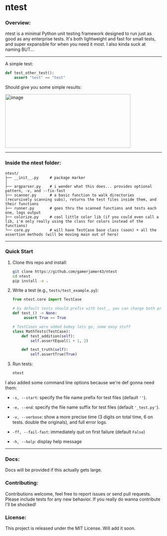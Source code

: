 # ntest

### Overview:

ntest is a minimal Python unit testing framework designed to run just as good as any enterprise tests. It's both lightweight and fast for small tests, and super expansible for when you need it most. I also kinda suck at naming BUT...

---

A simple test:
```python
def test_other_test():
    assert "test" == "test"
```

Should give you some simple results:

<img width="403" height="172" alt="image" src="https://github.com/user-attachments/assets/072d5ed8-e856-4bd9-be47-74325030836f" />


---

### Inside the ntest folder:
```
ntest/
├── __init__.py     # package marker
│
├── argparser.py    # i wonder what this does... provides optional pattern, -v, and --fix-fast
├── scanner.py      # a basic function to walk directories (recursively scanning subs), returns the test files inside them, and their functions
├── runner.py       # goes thru the scanned functions and tests each one, logs output
├── colorize.py     # cool little color lib (if you could even call a lib, i'm only really using the class for colors instead of the functions)
└── core.py         # will have TestCase base class (soon) + all the assertion methods (will be moving main out of here)
```

---

### Quick Start

1. Clone this repo and install:

   ```bash
   git clone https://github.com/gamerjamer43/ntest
   cd ntest
   pip install -e .
   ```

2. Write a test (e.g., `tests/test_example.py`):

   ```python
   from ntest.core import TestCase
   
   # by default tests should prefix with test_, you can change both prefix and suffix tho
   def test_() -> None:
        assert True == True
   
   # TestCases were added babey lets go, some easy stuff
   class MathTests(TestCase):
       def test_addition(self):
           self.assertEqual(1 + 1, 2)

       def test_truth(self):
           self.assertTrue(True)
   ```


3. Run tests:

   ```bash
   ntest
   ```
   

I also added some command line options because we're def gonna need them:
- `-s, --start`: specify the file name prefix for test files (default `''`).
- `-e, --end`: specify the file name suffix for test files (default `'_test.py'`).

- `-v, --verbose`: show a more precise time (3 digits on total time, 6 on tests. double the originals), and full error logs.
- `-ff, --fail-fast`: immediately quit on first failure (default `False`)

- `-h, --help`: display help message

---
### Docs:

Docs will be provided if this actually gets large.

### Contributing:

Contributions welcome, feel free to report issues or send pull requests. Please include tests for any new behavior. If you really do wanna contribute I'll be shocked!

### License:

This project is released under the MIT License. Will add it soon.

